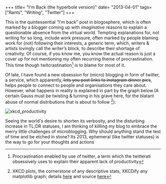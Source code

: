 +++
title= "I'm Back (the hyperbole version)"
date= "2013-04-01"
tags= ["Rants", "Writing", "Twitter"]
+++

This is the quintessential “I'm back” post in blogosphere, which is
often marked by a blogger coming up with *imaginative* reasons
to explain a questionable absence from the virtual world. 
Tempting explanations for, not writing for so long, include 
work pressure, often marked by people blaming work for
(not) following their interests, a generic term, which, writers & artists
lovingly call the writer’s block, to describe their shortage of
creativity. Of course, if you know me, you know the actual reason is
just a cover up for not mentioning my often recurring theme of
procrastination. This time though twitcrastination[^twit] is to blame
for most of it.

Of late, I have found a new obsession for (micro) blogging in form of
twitter, a service, which apparently,<s> lets you post links to
instagram dinner pics</s>, helps people to connect to people and
organisations they care about. However, what happens in reality is
explained in part by the graph below.(A certain Gauss must be
twisting & turning in his grave here, for the blatant abuse of normal
distributions that is about to follow [^xkcd]):
        
![xkcd_productivity](/images/productivity.png) 

Seeing the world's desire to shorten its verbosity, and the disturbing
increase in TL;DR statuses, I am thinking of killling my blog to 
embrace the merry little challenges of microblogging. 
Why should anything stand the test of time and be etched in stone?
Its 2013, ephemeral (like twitter statuses) is the way to go for your thoughts and actions


[^twit]: Procrastination enabled by use of twitter, a term which the 
twitterati obsessively uses to explain their apparent lack of productivity
[^xkcd]: XKCD plots,  the cornerstone of any descriptive
stats, XKCDify any matplotlib graph; details [here][1] and source [here][3]
[^blog]: line stolen from the title of a friend’s awesome [blog][2]

[1]: http://jakevdp.github.com/blog/2012/10/07/xkcd-style-plots-in-matplotlib
[2]: http://istheurlavailable.wordpress.com
[3]: https://gist.github.com/theanalyst/5284221
